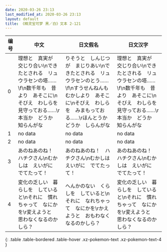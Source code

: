 ```yaml
---
date: 2020-03-26 23:13
last_modified_at: 2020-03-26 23:13
layout: default
title: 《精灵宝可梦 黑／白》文本 2-121
---
```

| 编号 | 中文 | 日文假名 | 日文汉字 |
| ---- | ---- | ---- | --- |
| 0 | 理想と　真実が　交じり合い\nできたとされる　リュウラセンの塔……\f\n数千年も　昔より　あそこに\nそびえ　わしらを　見守っておる……\r本当か　どうか　知らんがな | りそうと　しんじつが　まじりあい\nできたとされる　リュウラセンのとう……\f\nすうせんねんも　むかしより　あそこに\nそびえ　わしらを　みまもっておる……\rほんとうか　どうか　しらんがな | 理想と　真実が　交じり合い\nできたとされる　リュウラセンの塔……\f\n数千年も　昔より　あそこに\nそびえ　わしらを　見守っておる……\r本当か　どうか　知らんがな |
| 1 | no data | no data | no data |
| 2 | no data | no data | no data |
| 3 | あのねあのね！　ハチクさん\nむかしは　えいがに　でてたって！ | あのねあのね！　ハチクさん\nむかしは　えいがに　でてたって！ | あのねあのね！　ハチクさん\nむかしは　えいがに　でてたって！ |
| 4 | 変化の乏しい　暮らしを　していると\nそれに　慣れちゃって　なにかを\r変えようと　思わなくなるのかしら？ | へんかのない　くらしを　していると\nそれに　なれちゃって　なにかを\rかえようと　おもわなくなるのかしら？ | 変化の乏しい　暮らしを　していると\nそれに　慣れちゃって　なにかを\r変えようと　思わなくなるのかしら？ |
{: .table .table-bordered .table-hover .xz-pokemon-text .xz-pokemon-text-4 }